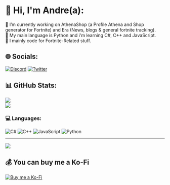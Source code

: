# 💫 Hi, I'm Andre(a):
🔭 I’m currently working on AthenaShop (a Profile Athena and Shop generator for Fortnite) and Era (News, blogs & general fortnite tracking).<br>🌱 My main language is Python and i'm learning C#, C++ and JavaScript.<br>💬 I mainly code for Fortnite-Related stuff.<br>


## 🌐 Socials:
[![Discord](https://img.shields.io/badge/Discord-%237289DA.svg?logo=discord&logoColor=white)](https://discord.gg/nHvhHTdzjt) [![Twitter](https://img.shields.io/badge/Twitter-%231DA1F2.svg?logo=Twitter&logoColor=white)](https://twitter.com/andredotuasset) 

## 📊 GitHub Stats:
![](https://github-readme-stats.vercel.app/api?username=JustAndr3h&theme=midnight-purple&hide_border=false&include_all_commits=false&count_private=true)<br/>
![](https://github-readme-streak-stats.herokuapp.com/?user=JustAndr3h&theme=midnight-purple&hide_border=false)<br/>
### 💻 Languages:
![C#](https://img.shields.io/badge/c%23-%23239120.svg?style=for-the-badge&logo=c-sharp&logoColor=white) ![C++](https://img.shields.io/badge/c++-%2300599C.svg?style=for-the-badge&logo=c%2B%2B&logoColor=white) ![JavaScript](https://img.shields.io/badge/javascript-%23323330.svg?style=for-the-badge&logo=javascript&logoColor=%23F7DF1E) ![Python](https://img.shields.io/badge/python-3670A0?style=for-the-badge&logo=python&logoColor=ffdd54)

---
[![](https://visitcount.itsvg.in/api?id=JustAndr3h&icon=0&color=10)](https://visitcount.itsvg.in)

  ## 💰 You can buy me a Ko-Fi
  [![Buy me a Ko-Fi](https://img.shields.io/badge/Ko--fi-F16061?style=for-the-badge&logo=ko-fi&logoColor=white)](https://ko-fi.com/heyimandre) 
